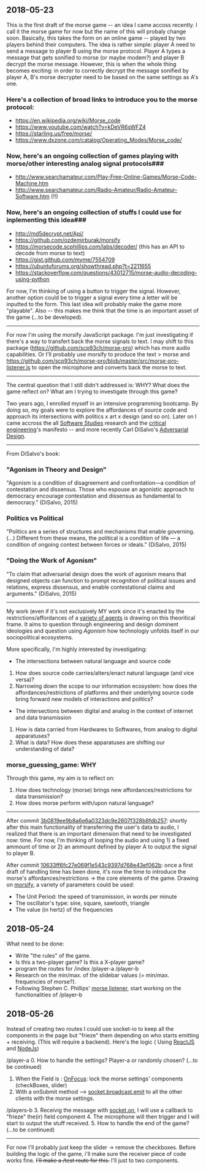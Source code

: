 ## 2018-05-23

This is the first draft of the morse game -- an idea I came accoss recently. I call it the morse game for now but the name of this will probaly change soon. Basically, this takes the form on an online game -- played by two players behind their computers. The idea is rather simple: player A need to send a message to player B using the morse protocol. Player A types a message that gets sonified to morse (or maybe modem?) and player B decrypt the morse message. However, this is when the whole thing becomes exciting: in order to correctly decrypt the message sonified by player A, B's morse decrypter need to be based on the same settings as A's one.

### Here's a collection of broad links to introduce you to the morse protocol: ###

* https://en.wikipedia.org/wiki/Morse_code
* https://www.youtube.com/watch?v=kDeVR6sWFZ4
* https://starling.us/free/morse/
* https://www.dxzone.com/catalog/Operating_Modes/Morse_code/

### Now, here's an ongoing collection of games playing with morse/other interesting analog signal protocols###

* http://www.searchamateur.com/Play-Free-Online-Games/Morse-Code-Machine.htm
* http://www.searchamateur.com/Radio-Amateur/Radio-Amateur-Software.htm (!!)

### Now, here's an ongoing collection of stuffs I could use for inplementing this idea###

* http://md5decrypt.net/Api/
* https://github.com/ozdemirburak/morsify
* https://morsecode.scphillips.com/labs/decoder/ (this has an API to decode from morse to text)
* https://gist.github.com/myme/7554709
* https://ubuntuforums.org/showthread.php?t=2211655
* https://stackoverflow.com/questions/43012715/morse-audio-decoding-using-python

For now, I'm thinking of using a button to trigger the signal. However, another option could be to trigger a signal every time a letter will be inputted to the form. This last idea will probably make the game more "playable". Also -- this makes me think that the time is an important asset of the game (...to be developed).

- - - -

For now I'm using the morsify JavaScript package. I'm just investigating if there's a way to transfert back the morse signals to text. I may shift to this package (https://github.com/scp93ch/morse-pro) which has more audio capabilities. Or I'll probably use morsify to produce the text > morse and https://github.com/scp93ch/morse-pro/blob/master/src/morse-pro-listener.js to open the microphone and converts back the morse to text.

- - - -

The central question that I still didn't addressed is: WHY? What does the game reflect on? What am I trying to investigate through this game?


Two years ago, I enrolled myself in an intensive programming bootcamp. By doing so, my goals were to explore the affordances of source code and approach its intersections with politics x art x design (and so on). Later on I came accross the all [Software Studies](http://dm.ncl.ac.uk/courseblog/files/2010/02/softwarestudies.pdf) research and the [critical engineering](https://criticalengineering.org/)'s manifesto -- and more recently Carl DiSalvo's [Adversarial Design](https://mitpress.mit.edu/books/adversarial-design).

- - - -
From DiSalvo's book:

### "Agonism in Theory and Design" ###

"Agonism is a condition of disagreement and confrontation—a condition of contestation and dissensus. Those who espouse an agonistic approach to democracy encourage contestation and dissensus as fundamental to democracy." (DiSalvo, 2015)

### Politics vs Political ###

"Politics are a series of structures and mechanisms that enable governing. (...) Different from these means, the political is a condition of life — a condition of ongoing contest between forces or ideals." (DiSalvo, 2015)

### "Doing the Work of Agonism" ###

"To claim that adversarial design does the work of agonism means that designed objects can function to prompt recognition of political issues and relations, express dissensus, and enable contestational claims and arguments." (DiSalvo, 2015)

- - - -

My work (even if it's not exclusively MY work since it's enacted by the restrictions/affordances of a [variety of agents](https://www.youtube.com/watch?v=imMthTQLo_Y&t=4s) is drawing on this theoritical frame. It aims to question through engineering and design dominent ideologies and question using *Agonism* how technologiy unfolds itself in our sociopolitical ecosystems.

More specifically, I'm highly interested by investigating:

* The intersections between natural language and source code

1. How does source code carries/alters/enact natural language (and vice versa)?
2. Narrowing down the scope to our information ecosystem: how does the affordances/restrictions of platforms and their underlying source code bring forward new models of interactions and politics?

* The intersections between digital and analog in the context of internet and data transmission

1. How is data carried from Hardwares to Softwares, from analog to digital apparatuses?
2. What is data? How does these apparatuses are shifting our understanding of data?

### morse_guessing_game: WHY ###

Through this game, my aim is to reflect on:
1. How does technology (morse) brings new affordances/restrictions for data transmission?
2. How does morse perform with/upon natural language?

- - - -

After commit [3b0819ee9b8a6e6a0323dc9e2607f328b8fdb257](https://github.com/cyruslk/morse_guessing_game/commit/3b0819ee9b8a6e6a0323dc9e2607f328b8fdb257): shortly after this main functionality of transferring the user's data to audio, I realized that there is an important dimension that need to be investigated now: time. For now, I'm thinking of looping the audio and using 1) a fixed ammount of time or 2) an ammount defined by player A to output the signal to player B.

After commit [10633ff6fc27e069f1e543c9397d768e43ef062b](https://github.com/cyruslk/morse_guessing_game/commit/10633ff6fc27e069f1e543c9397d768e43ef062b): once a first draft of handling time has been done, it's now the time to introduce the morse's affordances/restrictions -> the core elements of the game. Drawing on [morsify](https://github.com/ozdemirburak/morsify), a variety of parameters could be used:

* The Unit Period: the speed of transmission, in words per minute
* The oscillator's type: sine, square, sawtooth, triangle
* The value (in hertz) of the frequencies  

## 2018-05-24

What need to be done:

* Write "the rules" of the game.
* Is this a two-player game? Is this a X-player game?
* program the routes for /index /player-a /player-b
* Research on the min/max. of the slidebar values (= min/max. frequencies of morse?).
* Following Stephen C. Phillips' [morse listener](https://github.com/scp93ch/morse-pro/blob/master/src/morse-pro-listener.js), start working on the functionalities of /player-b


## 2018-05-26

Instead of creating two routes I could use socket-io to keep all the components in the page but "frieze" them depending on who starts emitting + receiving. (This will require a backend). Here's the logic ( Using [ReactJS](https://reactjs.org/) and [NodeJs](https://nodejs.org/en/))

/player-a
0. How to handle the settings? Player-a or randomly chosen? (...to be continued)
1. When the Field is : [OnFocus](https://reactjs.org/docs/events.html): lock the morse settings' components (checkBoxes, slider)
2. With a onSubmit method --> [socket.broadcast.emit](https://socket.io/docs/emit-cheatsheet/) to all the other clients with the morse settings.

/players-b
3. Receivig the message with [socket.on](https://socket.io/docs/), I will use a callback to "frieze" the(ir) field component
4. The microphone will then trigger and I will start to output the stuff received.
5. How to handle the end of the game? (...to be continued)


- - - -
For now I'll probably just keep the slider -> remove the checkboxes. Before building the logic of the game, i'll make sure the receiver piece of code works fine. ~~I'll make a /test route for this.~~ I'll just to two components.
